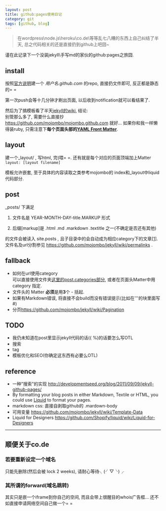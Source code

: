 ```yaml
---
layout: post
title: github:pages使用日记
category: git
tags: [github, blog]
---
```


> 在wordpress\node.js\heroku\co.de\等等乱七八糟的东西上自己纠结了半天, 总之代码相关的还是直接扔到github上吧囧~

谨在此记录下一个没装jekyll\手写md的家伙的github:pages之旅囧.

## install
按照[官方说明](http://pages.github.com/)建一个 *用户名.github.com* 的repo, 直接扔文件即可, 反正都是静态的= =

第一次push会等十几分钟才刷出页面, 以后收到notification就可以看结果了. 

然后为了搞模板看了半天[jekyll的wiki](https://github.com/mojombo/jekyll/wiki/), 结论:  
别管那么多了, 需要什么直接抄 <https://github.com/mojombo/mojombo.github.com> 就好... 如果你和我一样懒得装ruby, 只需注意下**每个页面头部的[YAML Front Matter](https://github.com/mojombo/jekyll/wiki/YAML-Front-Matter)**.


## layout
建一个_layout/ , 写html, 完(喂= =. 还有就是每个对应的页面顶端加上Matter `layout: [layout filename]`

模板允许嵌套, 至于具体的内容读取之类参考mojombo的 index和_layout中liquid代码部分. 


## post
_posts/ 下满足

1. 文件名是 YEAR-MONTH-DAY-title.MARKUP 形式

2. 后缀[markup]是 .html .md .markdown .textitle 之一(不确定是否还有其他)

的文件会被读入 site.posts , 且子目录中的会自动成为相应category下的文章[[1]](#post_category). 文件名及url分割参见 <https://github.com/mojombo/jekyll/wiki/permalinks> .


## fallback

- <span name="post_category">如何在url使用category</span>  
可以直接使用文件夹[这里的post.categories部分](ttps://github.com/mojombo/jekyll/wiki/Template-Data), 或者在页面头Matter中用 category 指定.
- 文件头的 Matter **必须**是用**3**个 - 括起. 
- 如果有Markdown错误, 将直接不会build而没有错误提示(比如在'''的块里面写#)
- 分页<https://github.com/mojombo/jekyll/wiki/Pagination>

## TODO

- 我仍未知道在post里显示jekyll代码的话({ %)的话要怎么写OTL
- 搜索
- tag
- 模板优化和SEO(你确定这东西有必要么OTL)


## reference

- 一种"搜索"的实现 <http://developmentseed.org/blog/2011/09/09/jekyll-github-pages/>
- By formatting your blog posts in either Markdown, Textile or HTML, you could use [Liquid](http://www.liquidmarkup.org/) to format your pages.
- markdown css: 直接自剥取github的 .mardown-body 
- 可用变量 <https://github.com/mojombo/jekyll/wiki/Template-Data>
- Liquid for Designers <https://github.com/Shopify/liquid/wiki/Liquid-for-Designers>

-------

## 顺便关于co.de

### 若要重新设定一个域名
只能先删除(然后会被 lock 2 weeks), 请耐心等待╮(╯▽╰)╭

### 其所谓的forward(域名跳转)
其实只是嵌一个iframe到你自己的空间, 而且会带上很醒目的whois广告框... 还不如直接申请网络空间自己做一个= =